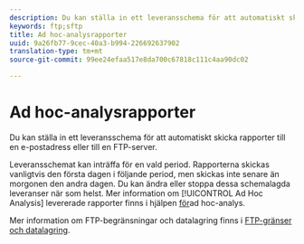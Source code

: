 ```yaml
---
description: Du kan ställa in ett leveransschema för att automatiskt skicka rapporter till en e-postadress eller till en FTP-server.
keywords: ftp;sftp
title: Ad hoc-analysrapporter
uuid: 9a26fb77-9cec-40a3-b994-226692637902
translation-type: tm+mt
source-git-commit: 99ee24efaa517e8da700c67818c111c4aa90dc02

---
```



# Ad hoc-analysrapporter

Du kan ställa in ett leveransschema för att automatiskt skicka rapporter till en e-postadress eller till en FTP-server.

Leveransschemat kan inträffa för en vald period. Rapporterna skickas vanligtvis den första dagen i följande period, men skickas inte senare än morgonen den andra dagen. Du kan ändra eller stoppa dessa schemalagda leveranser när som helst. Mer information om [!UICONTROL Ad Hoc Analysis] levererade rapporter finns i hjälpen [för](https://marketing.adobe.com/resources/help/en_US/dsc/index.html#Discover_Help)ad hoc-analys.

Mer information om FTP-begränsningar och datalagring finns i [FTP-gränser och datalagring](/help/export/ftp-and-sftp/ftp-limits.md).
